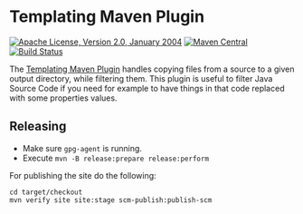 Templating Maven Plugin
=======================

[![Apache License, Version 2.0, January 2004](https://img.shields.io/github/license/mojohaus/templating-maven-plugin.svg?label=License)](http://www.apache.org/licenses/)
[![Maven Central](https://img.shields.io/maven-central/v/org.codehaus.mojo/templating-maven-plugin.svg?label=Maven%20Central)](http://search.maven.org/#search%7Cga%7C1%7Ctemplating-maven-plugin)
[![Build Status](https://travis-ci.org/mojohaus/templating-maven-plugin.svg)](https://travis-ci.org/mojohaus/templating-maven-plugin)

The [Templating Maven Plugin](http://www.mojohaus.org/templating-maven-plugin/)
handles copying files from a source to a given output directory, while
filtering them. This plugin is useful to filter Java Source Code if you need
for example to have things in that code replaced with some properties values.

## Releasing

* Make sure `gpg-agent` is running.
* Execute `mvn -B release:prepare release:perform`

For publishing the site do the following:

```
cd target/checkout
mvn verify site site:stage scm-publish:publish-scm
```
